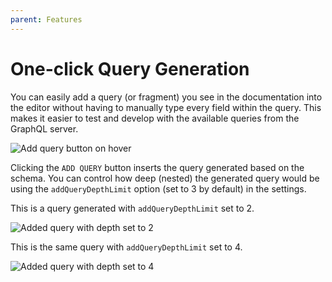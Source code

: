 ```yaml
---
parent: Features
---
```


# One-click Query Generation

You can easily add a query (or fragment) you see in the documentation into the editor
without having to manually type every field within the query. This makes it easier to
test and develop with the available queries from the GraphQL server.

![Add query button on hover](/assets/img/docs/add-query-on-hover.png)

Clicking the `ADD QUERY` button inserts the query generated based on the schema. You can control how deep (nested) the generated query would be using the `addQueryDepthLimit` option (set to 3 by default) in the settings.

This is a query generated with `addQueryDepthLimit` set to 2.

![Added query with depth set to 2](/assets/img/docs/added-query-depth-2.png)

This is the same query with `addQueryDepthLimit` set to 4.

![Added query with depth set to 4](/assets/img/docs/added-query-depth-4.png)
